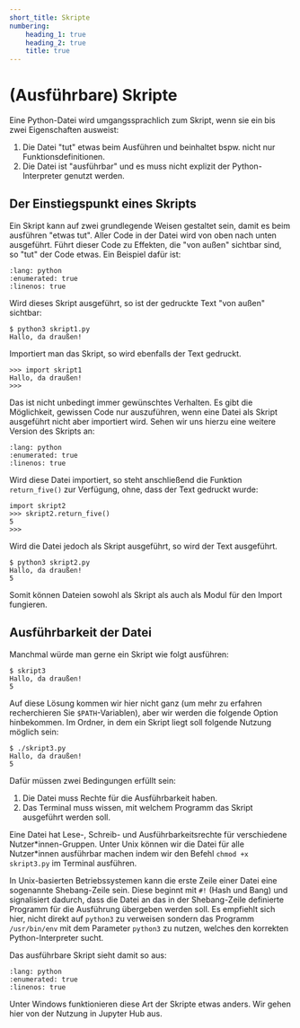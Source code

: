 ```yaml
---
short_title: Skripte
numbering:
    heading_1: true
    heading_2: true
    title: true
---
```


# (Ausführbare) Skripte

Eine Python-Datei wird umgangssprachlich zum Skript, wenn sie ein bis zwei
Eigenschaften ausweist:

1. Die Datei "tut" etwas beim Ausführen und beinhaltet bspw. nicht nur
   Funktionsdefinitionen.
2. Die Datei ist "ausführbar" und es muss nicht explizit der Python-Interpreter
   genutzt werden.

## Der Einstiegspunkt eines Skripts

Ein Skript kann auf zwei grundlegende Weisen gestaltet sein, damit es beim
ausführen "etwas tut". Aller Code in der Datei wird von oben nach unten
ausgeführt. Führt dieser Code zu Effekten, die "von außen" sichtbar sind, so
"tut" der Code etwas. Ein Beispiel dafür ist:

```{include} ../solutions/020/skript1.py
:lang: python
:enumerated: true
:linenos: true

```

Wird dieses Skript ausgeführt, so ist der gedruckte Text "von außen" sichtbar:

```console
$ python3 skript1.py
Hallo, da draußen!
```

Importiert man das Skript, so wird ebenfalls der Text gedruckt.

```python-repl
>>> import skript1
Hallo, da draußen!
>>>
```

Das ist nicht unbedingt immer gewünschtes Verhalten. Es gibt die Möglichkeit,
gewissen Code nur auszuführen, wenn eine Datei als Skript ausgeführt nicht aber
importiert wird. Sehen wir uns hierzu eine weitere Version des Skripts an:

```{include} ../solutions/020/skript2.py
:lang: python
:enumerated: true
:linenos: true

```

Wird diese Datei importiert, so steht anschließend die Funktion `return_five()`
zur Verfügung, ohne, dass der Text gedruckt wurde:

```python-repl
import skript2
>>> skript2.return_five()
5
>>>
```

Wird die Datei jedoch als Skript ausgeführt, so wird der Text ausgeführt.

```console
$ python3 skript2.py
Hallo, da draußen!
5
```

Somit können Dateien sowohl als Skript als auch als Modul für den Import
fungieren.

## Ausführbarkeit der Datei

Manchmal würde man gerne ein Skript wie folgt ausführen:

```console
$ skript3
Hallo, da draußen!
5
```

Auf diese Lösung kommen wir hier nicht ganz (um mehr zu erfahren recherchieren
Sie `$PATH`-Variablen), aber wir werden die folgende Option hinbekommen. Im
Ordner, in dem ein Skript liegt soll folgende Nutzung möglich sein:

```console
$ ./skript3.py
Hallo, da draußen!
5
```

Dafür müssen zwei Bedingungen erfüllt sein:

1. Die Datei muss Rechte für die Ausführbarkeit haben.
2. Das Terminal muss wissen, mit welchem Programm das Skript ausgeführt werden
   soll.

Eine Datei hat Lese-, Schreib- und Ausführbarkeitsrechte für verschiedene
Nutzer\*innen-Gruppen. Unter Unix können wir die Datei für alle Nutzer\*innen
ausführbar machen indem wir den Befehl `chmod +x skript3.py` im Terminal
ausführen.

In Unix-basierten Betriebssystemen kann die erste Zeile einer Datei eine
sogenannte Shebang-Zeile sein. Diese beginnt mit `#!` (Hash und Bang) und
signalisiert dadurch, dass die Datei an das in der Shebang-Zeile definierte
Programm für die Ausführung übergeben werden soll. Es empfiehlt sich hier,
nicht direkt auf `python3` zu verweisen sondern das Programm `/usr/bin/env` mit
dem Parameter `python3` zu nutzen, welches den korrekten Python-Interpreter
sucht.

Das ausführbare Skript sieht damit so aus:

```{include} ../solutions/020/skript3.py
:lang: python
:enumerated: true
:linenos: true

```

Unter Windows funktionieren diese Art der Skripte etwas anders. Wir gehen hier
von der Nutzung in Jupyter Hub aus.
